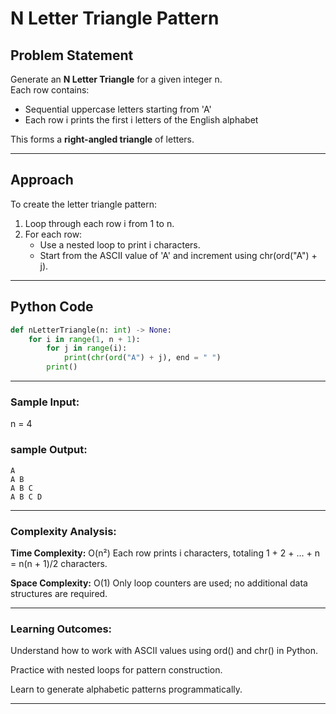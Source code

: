 # N Letter Triangle Pattern

## Problem Statement

Generate an **N Letter Triangle** for a given integer n.  
Each row contains:
- Sequential uppercase letters starting from 'A'
- Each row i prints the first i letters of the English alphabet

This forms a **right-angled triangle** of letters.

---

## Approach

To create the letter triangle pattern:
1. Loop through each row i from 1 to n.
2. For each row:
   - Use a nested loop to print i characters.
   - Start from the ASCII value of 'A' and increment using chr(ord("A") + j).

---

## Python Code

```python
def nLetterTriangle(n: int) -> None:
    for i in range(1, n + 1):
        for j in range(i):
            print(chr(ord("A") + j), end = " ")
        print()

```
---

### Sample Input:
n = 4

### sample Output:
```
A 
A B 
A B C 
A B C D 

```

---

### Complexity Analysis:
**Time Complexity:** O(n²)
Each row prints i characters, totaling 1 + 2 + ... + n = n(n + 1)/2 characters.

**Space Complexity:** O(1)
Only loop counters are used; no additional data structures are required.

---
### Learning Outcomes:
Understand how to work with ASCII values using ord() and chr() in Python.

Practice with nested loops for pattern construction.

Learn to generate alphabetic patterns programmatically.

---

